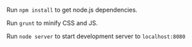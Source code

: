 Run `npm install` to get node.js dependencies.

Run `grunt` to minify CSS and JS.

Run `node server` to start development server to `localhost:8080`
